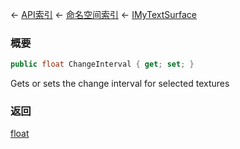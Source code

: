 ← [API索引](Api-Index) ← [命名空间索引](Namespace-Index) ← [IMyTextSurface](Sandbox.ModAPI.Ingame.IMyTextSurface)

### 概要

```csharp
public float ChangeInterval { get; set; }
```

Gets or sets the change interval for selected textures

### 返回

[float](https://docs.microsoft.com/en-us/dotnet/api/System.Single?view=netframework-4.6)

